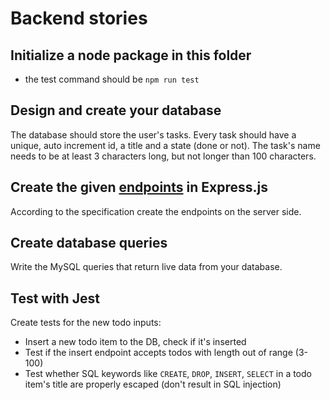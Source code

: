 # Backend stories

## Initialize a node package in this folder

- the test command should be `npm run test`

## Design and create your database

The database should store the user's tasks. Every task should have a unique,
auto increment id, a title and a state (done or not). The task's name needs to
be at least 3 characters long, but not longer than 100 characters.

## Create the given [endpoints](todo-endpoints.md) in Express.js

According to the specification create the endpoints on the server side.

## Create database queries

Write the MySQL queries that return live data from your database.

## Test with Jest

Create tests for the new todo inputs:

- Insert a new todo item to the DB, check if it's inserted
- Test if the insert endpoint accepts todos with length out of range (3-100)
- Test whether SQL keywords like `CREATE`, `DROP`, `INSERT`, `SELECT` in a
  todo item's title are properly escaped (don't result in SQL injection)